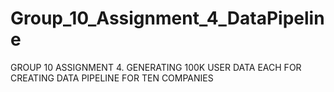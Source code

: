# Group_10_Assignment_4_DataPipeline
GROUP 10 ASSIGNMENT 4. GENERATING 100K USER DATA EACH  FOR CREATING DATA PIPELINE FOR TEN COMPANIES
